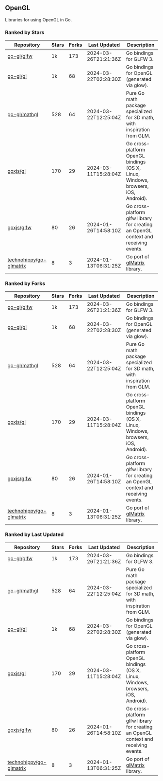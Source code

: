 ## OpenGL

Libraries for using OpenGL in Go.

### Ranked by Stars

| Repository | Stars | Forks | Last Updated | Description | 
|------------|-------|-------|--------------|-------------|
| [go-gl/glfw](https://github.com/go-gl/glfw) | 1k | 173 | 2024-03-26T21:21:36Z |  Go bindings for GLFW 3. |
| [go-gl/gl](https://github.com/go-gl/gl) | 1k | 68 | 2024-03-22T02:28:30Z |  Go bindings for OpenGL (generated via glow). |
| [go-gl/mathgl](https://github.com/go-gl/mathgl) | 528 | 64 | 2024-03-22T12:25:04Z |  Pure Go math package specialized for 3D math, with inspiration from GLM. |
| [goxjs/gl](https://github.com/goxjs/gl) | 170 | 29 | 2024-03-11T15:28:04Z |  Go cross-platform OpenGL bindings (OS X, Linux, Windows, browsers, iOS, Android). |
| [goxjs/glfw](https://github.com/goxjs/glfw) | 80 | 26 | 2024-01-26T14:58:10Z |  Go cross-platform glfw library for creating an OpenGL context and receiving events. |
| [technohippy/go-glmatrix](https://github.com/technohippy/go-glmatrix) | 8 | 3 | 2024-01-13T06:31:25Z |  Go port of [glMatrix](https://glmatrix.net/) library. |

### Ranked by Forks

| Repository | Stars | Forks | Last Updated | Description | 
|------------|-------|-------|--------------|-------------|
| [go-gl/glfw](https://github.com/go-gl/glfw) | 1k | 173 | 2024-03-26T21:21:36Z |  Go bindings for GLFW 3. |
| [go-gl/gl](https://github.com/go-gl/gl) | 1k | 68 | 2024-03-22T02:28:30Z |  Go bindings for OpenGL (generated via glow). |
| [go-gl/mathgl](https://github.com/go-gl/mathgl) | 528 | 64 | 2024-03-22T12:25:04Z |  Pure Go math package specialized for 3D math, with inspiration from GLM. |
| [goxjs/gl](https://github.com/goxjs/gl) | 170 | 29 | 2024-03-11T15:28:04Z |  Go cross-platform OpenGL bindings (OS X, Linux, Windows, browsers, iOS, Android). |
| [goxjs/glfw](https://github.com/goxjs/glfw) | 80 | 26 | 2024-01-26T14:58:10Z |  Go cross-platform glfw library for creating an OpenGL context and receiving events. |
| [technohippy/go-glmatrix](https://github.com/technohippy/go-glmatrix) | 8 | 3 | 2024-01-13T06:31:25Z |  Go port of [glMatrix](https://glmatrix.net/) library. |

### Ranked by Last Updated

| Repository | Stars | Forks | Last Updated | Description | 
|------------|-------|-------|--------------|-------------|
| [go-gl/glfw](https://github.com/go-gl/glfw) | 1k | 173 | 2024-03-26T21:21:36Z |  Go bindings for GLFW 3. |
| [go-gl/mathgl](https://github.com/go-gl/mathgl) | 528 | 64 | 2024-03-22T12:25:04Z |  Pure Go math package specialized for 3D math, with inspiration from GLM. |
| [go-gl/gl](https://github.com/go-gl/gl) | 1k | 68 | 2024-03-22T02:28:30Z |  Go bindings for OpenGL (generated via glow). |
| [goxjs/gl](https://github.com/goxjs/gl) | 170 | 29 | 2024-03-11T15:28:04Z |  Go cross-platform OpenGL bindings (OS X, Linux, Windows, browsers, iOS, Android). |
| [goxjs/glfw](https://github.com/goxjs/glfw) | 80 | 26 | 2024-01-26T14:58:10Z |  Go cross-platform glfw library for creating an OpenGL context and receiving events. |
| [technohippy/go-glmatrix](https://github.com/technohippy/go-glmatrix) | 8 | 3 | 2024-01-13T06:31:25Z |  Go port of [glMatrix](https://glmatrix.net/) library. |

